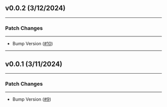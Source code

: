 ## v0.0.2 (3/12/2024)

---

### Patch Changes

---

- Bump Version ([#10](https://github.com/philipseo/actions/pull/10))

---

## v0.0.1 (3/11/2024)

---

### Patch Changes

---

- Bump Version ([#9](https://github.com/philipseo/actions/pull/9))
